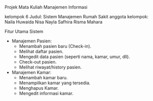 Projek Mata Kuliah Manajemen Informasi

kelompok 6
Judul: Sistem Manajemen Rumah Sakit
anggota kelompok:
  Naila Huwaida Nisa
  Nayla Safhira
  Risma Mahara

Fitur Utama Sistem
   - Manajemen Pasien: 
     - Menambah pasien baru (Check-in).
     - Melihat daftar pasien.
     - Mengedit data pasien (seperti nama, kamar, umur, dll).
     - Check-out pasien.
     - Melihat riwayat/history pasien.
   - Manajemen Kamar:
     - Menambah kamar baru.
     - Menampilkan kamar yang tersedia.
     - Menghapus Kamar.
     - Mengedit informasi kamar.

